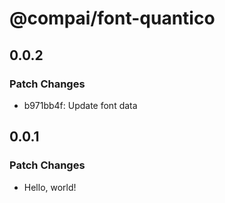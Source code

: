 # @compai/font-quantico

## 0.0.2

### Patch Changes

- b971bb4f: Update font data

## 0.0.1

### Patch Changes

- Hello, world!
